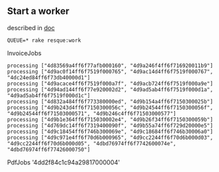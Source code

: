 Start a worker
--------------
described in [doc](https://github.com/defunkt/resque)

    QUEUE=* rake resque:work


InvoiceJobs

    processing ["4d83569a4ff6f77afb000160", "4d9a246f4ff6f716920011b9"]
    processing ["4d9ac0f14ff6f7519f000765", "4d9ac14d4ff6f7519f000767", "4dc24ed84ff6f73db40000d1"]
    processing ["4d9acace4ff6f7519f000a7f", "4d9acb724ff6f7519f000a9e"]
    processing ["4d94ad144ff6f77e920002d2", "4d9ad5ab4ff6f7519f000d1a", "4d9ad5ab4ff6f7519f000d1c"]
    processing ["4d832a484ff6f773380000ed", "4d9b154a4ff6f7150300025b"]
    processing ["4d9b243d4ff6f7150300056c", "4d9b24544ff6f7150300056f", "4d9b24544ff6f71503000571", "4d9b246c4ff6f71503000577"]
    processing ["4d9b1e364ff6f715030002e4", "4d9b26f34ff6f7150300059b"]
    processing ["4d769dc14ff6f7319400090f", "4d9b55a74ff6f729d20000e5"]
    processing ["4d9c18454ff6f746b300069e", "4d9c18684ff6f746b30006a0"]
    processing ["4d9c971e4ff6f70d6b000965", "4d9cc2244ff6f70d6b000d03", "4d9cc2244ff6f70d6b000d05", "4dbd76974ff6f7742600074e", "4dbd76974ff6f77426000750"]


PdfJobs
  '4dd2f84c1c94a29817000004'
